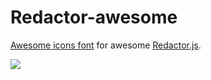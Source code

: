 Redactor-awesome
================

<a href="http://fontawesome.io" target="_blank">Awesome icons font</a> for awesome <a href="http://imperavi.com/redactor" target="_blank">Redactor.js</a>.

<img src="https://raw.github.com/karen2k/redactor-js-font-awesome/master/screenshot.png">
